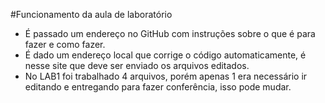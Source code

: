 #Funcionamento da aula de laboratório


 - É passado um endereço no GitHub com instruções sobre o que é para fazer e como fazer.
 - É dado um endereço local que corrige o código automaticamente, é nesse site que deve ser enviado os arquivos editados.
 - No LAB1 foi trabalhado 4 arquivos, porém apenas 1 era necessário ir editando e entregando para fazer conferência, isso pode mudar.